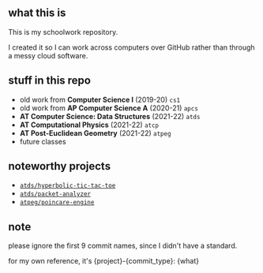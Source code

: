 ## what this is
This is my schoolwork repository.

I created it so I can work across computers over GitHub rather than through a messy cloud software.

## stuff in this repo
- old work from **Computer Science I** (2019-20) `cs1`
- old work from **AP Computer Science A** (2020-21) `apcs`
- **AT Computer Science: Data Structures** (2021-22) `atds`
- **AT Computational Physics** (2021-22) `atcp`
- **AT Post-Euclidean Geometry** (2021-22) `atpeg`
- future classes

## noteworthy projects
* [`atds/hyperbolic-tic-tac-toe`](atds/hyperbolic-tic-tac-toe)
* [`atds/packet-analyzer`](atds/packet-analyzer)
* [`atpeg/poincare-engine`](atpeg/poincare-engine)

## note
please ignore the first 9 commit names, since I didn't have a standard.

for my own reference, it's {project}-{commit_type}: {what}
